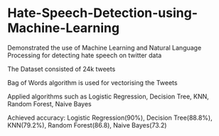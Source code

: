 # Hate-Speech-Detection-using-Machine-Learning

Demonstrated the use of Machine Learning and Natural Language Processing for detecting hate speech on twitter data

The Dataset consisted of 24k tweets 

Bag of Words algorithm is used for vectorising the Tweets

Applied algorithms such as Logistic Regression, Decision Tree, KNN, Random Forest, Naive Bayes

Achieved accuracy: Logistic Regression(90%), Decision Tree(88.8%), KNN(79.2%), Random Forest(86.8), Naive Bayes(73.2)

